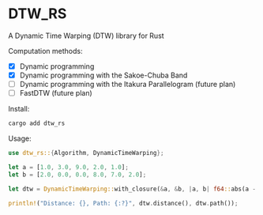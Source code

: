 # DTW_RS
A Dynamic Time Warping (DTW) library for Rust

Computation methods:
- [x] Dynamic programming
- [x] Dynamic programming with the Sakoe-Chuba Band
- [ ] Dynamic programming with the Itakura Parallelogram (future plan)
- [ ] FastDTW (future plan)

Install:
```bash
cargo add dtw_rs
```
Usage: 
```rust
use dtw_rs::{Algorithm, DynamicTimeWarping};

let a = [1.0, 3.0, 9.0, 2.0, 1.0];
let b = [2.0, 0.0, 0.0, 8.0, 7.0, 2.0];

let dtw = DynamicTimeWarping::with_closure(&a, &b, |a, b| f64::abs(a - b));

println!("Distance: {}, Path: {:?}", dtw.distance(), dtw.path());

```